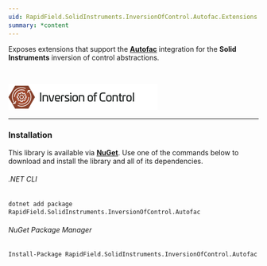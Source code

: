 ```yaml
---
uid: RapidField.SolidInstruments.InversionOfControl.Autofac.Extensions
summary: *content
---
```


<!--
Copyright (c) RapidField LLC. Licensed under the MIT License. See LICENSE.txt in the project root for license information.
-->

Exposes extensions that support the [**Autofac**](https://autofac.org/) integration for the **Solid Instruments** inversion of control abstractions.

<br />

![Inversion of Control label](../images/Label.InversionOfControl.300w.png)
- - -

### Installation

This library is available via [**NuGet**](https://docs.microsoft.com/en-us/nuget/quickstart/install-and-use-a-package-in-visual-studio). Use one of the commands below to download and install the library and all of its dependencies.

###### .NET CLI

```shell
dotnet add package RapidField.SolidInstruments.InversionOfControl.Autofac
```

###### NuGet Package Manager

```shell
Install-Package RapidField.SolidInstruments.InversionOfControl.Autofac
```